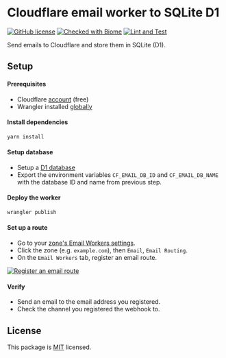 # Cloudflare email worker to SQLite D1

[![GitHub license](https://img.shields.io/badge/license-MIT-blue.svg)](https://github.com/hbmartin/email-worker/blob/main/LICENSE)
[![Checked with Biome](https://img.shields.io/badge/Checked_with-Biome-60a5fa?style=flat&logo=biome)](https://biomejs.dev)
[![Lint and Test](https://github.com/hbmartin/email-worker/actions/workflows/main.yaml/badge.svg)](https://github.com/hbmartin/email-worker/actions/workflows/main.yaml)

Send emails to Cloudflare and store them in SQLite (D1).



## Setup

#### Prerequisites

- Cloudflare [account](https://dash.cloudflare.com/sign-up) (free)
- Wrangler installed [globally](https://developers.cloudflare.com/workers/wrangler/install-and-update/#install-wrangler-globally)

#### Install dependencies

```bash
yarn install
```

#### Setup database
- Setup a [D1 database](https://developers.cloudflare.com/d1/get-started/)
- Export the environment variables `CF_EMAIL_DB_ID` and `CF_EMAIL_DB_NAME` with the database ID and name from previous step.

#### Deploy the worker

```bash
wrangler publish
```

#### Set up a route

- Go to your [zone's Email Workers settings](https://dash.cloudflare.com/?to=/:account).
- Click the zone (e.g. `example.com`), then `Email`, `Email Routing`.
- On the `Email Workers` tab, register an email route.

[![Register an email route](./assets/email-routing.png)](./assets/email-routing.png)

#### Verify

- Send an email to the email address you registered.
- Check the channel you registered the webhook to.


## License

This package is [MIT](./LICENSE) licensed.
